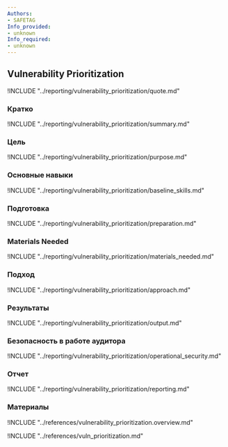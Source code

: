 ```yaml
---
Authors:
- SAFETAG
Info_provided:
- unknown
Info_required:
- unknown
---
```


## Vulnerability Prioritization

!INCLUDE "../reporting/vulnerability_prioritization/quote.md"

### Кратко

!INCLUDE "../reporting/vulnerability_prioritization/summary.md"

### Цель

!INCLUDE "../reporting/vulnerability_prioritization/purpose.md"

### Основные навыки

!INCLUDE "../reporting/vulnerability_prioritization/baseline_skills.md"

### Подготовка

!INCLUDE "../reporting/vulnerability_prioritization/preparation.md"

### Materials Needed

!INCLUDE "../reporting/vulnerability_prioritization/materials_needed.md"

### Подход

!INCLUDE "../reporting/vulnerability_prioritization/approach.md"

### Результаты

!INCLUDE "../reporting/vulnerability_prioritization/output.md"

### Безопасность в работе аудитора

!INCLUDE "../reporting/vulnerability_prioritization/operational_security.md"

### Отчет

!INCLUDE "../reporting/vulnerability_prioritization/reporting.md"

### Материалы

!INCLUDE "../references/vulnerability_prioritization.overview.md"

!INCLUDE "../references/vuln_prioritization.md"